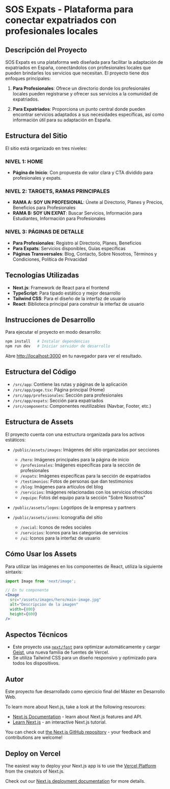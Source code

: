 # SOS Expats - Plataforma para conectar expatriados con profesionales locales

## Descripción del Proyecto

SOS Expats es una plataforma web diseñada para facilitar la adaptación de expatriados en España, conectándolos con profesionales locales que pueden brindarles los servicios que necesitan. El proyecto tiene dos enfoques principales:

1. **Para Profesionales**: Ofrece un directorio donde los profesionales locales pueden registrarse y ofrecer sus servicios a la comunidad de expatriados.

2. **Para Expatriados**: Proporciona un punto central donde pueden encontrar servicios adaptados a sus necesidades específicas, así como información útil para su adaptación en España.

## Estructura del Sitio

El sitio está organizado en tres niveles:

### NIVEL 1: HOME
- **Página de Inicio**: Con propuesta de valor clara y CTA dividido para profesionales y expats.

### NIVEL 2: TARGETS, RAMAS PRINCIPALES
- **RAMA A: SOY UN PROFESIONAL**: Únete al Directorio, Planes y Precios, Beneficios para Profesionales
- **RAMA B: SOY UN EXPAT**: Buscar Servicios, Información para Estudiantes, Información para Profesionales

### NIVEL 3: PÁGINAS DE DETALLE
- **Para Profesionales**: Registro al Directorio, Planes, Beneficios
- **Para Expats**: Servicios disponibles, Guías específicas
- **Páginas Transversales**: Blog, Contacto, Sobre Nosotros, Términos y Condiciones, Política de Privacidad

## Tecnologías Utilizadas

- **Next.js**: Framework de React para el frontend
- **TypeScript**: Para tipado estático y mejor desarrollo
- **Tailwind CSS**: Para el diseño de la interfaz de usuario
- **React**: Biblioteca principal para construir la interfaz de usuario

## Instrucciones de Desarrollo

Para ejecutar el proyecto en modo desarrollo:

```bash
npm install   # Instalar dependencias
npm run dev   # Iniciar servidor de desarrollo
```

Abre [http://localhost:3000](http://localhost:3000) en tu navegador para ver el resultado.

## Estructura del Código

- `/src/app`: Contiene las rutas y páginas de la aplicación
- `/src/app/page.tsx`: Página principal (Home)
- `/src/app/profesionales`: Sección para profesionales
- `/src/app/expats`: Sección para expatriados
- `/src/components`: Componentes reutilizables (Navbar, Footer, etc.)

## Estructura de Assets

El proyecto cuenta con una estructura organizada para los activos estáticos:

- `/public/assets/images`: Imágenes del sitio organizadas por secciones
  - `/hero`: Imágenes principales para la página de inicio
  - `/profesionales`: Imágenes específicas para la sección de profesionales
  - `/expats`: Imágenes específicas para la sección de expatriados
  - `/testimonios`: Fotos de personas que dan testimonios
  - `/blog`: Imágenes para artículos del blog
  - `/servicios`: Imágenes relacionadas con los servicios ofrecidos
  - `/equipo`: Fotos del equipo para la sección "Sobre Nosotros"

- `/public/assets/logos`: Logotipos de la empresa y partners
- `/public/assets/icons`: Iconografía del sitio
  - `/social`: Iconos de redes sociales
  - `/servicios`: Iconos para las categorías de servicios
  - `/ui`: Iconos para la interfaz de usuario

## Cómo Usar los Assets

Para utilizar las imágenes en los componentes de React, utiliza la siguiente sintaxis:

```jsx
import Image from 'next/image';

// En tu componente
<Image 
  src="/assets/images/hero/main-image.jpg" 
  alt="Descripción de la imagen" 
  width={800} 
  height={600} 
/>
```

## Aspectos Técnicos

- Este proyecto usa [`next/font`](https://nextjs.org/docs/app/building-your-application/optimizing/fonts) para optimizar automáticamente y cargar [Geist](https://vercel.com/font), una nueva familia de fuentes de Vercel.
- Se utiliza Tailwind CSS para un diseño responsivo y optimizado para todos los dispositivos.

## Autor

Este proyecto fue desarrollado como ejercicio final del Máster en Desarrollo Web.

To learn more about Next.js, take a look at the following resources:

- [Next.js Documentation](https://nextjs.org/docs) - learn about Next.js features and API.
- [Learn Next.js](https://nextjs.org/learn) - an interactive Next.js tutorial.

You can check out [the Next.js GitHub repository](https://github.com/vercel/next.js) - your feedback and contributions are welcome!

## Deploy on Vercel

The easiest way to deploy your Next.js app is to use the [Vercel Platform](https://vercel.com/new?utm_medium=default-template&filter=next.js&utm_source=create-next-app&utm_campaign=create-next-app-readme) from the creators of Next.js.

Check out our [Next.js deployment documentation](https://nextjs.org/docs/app/building-your-application/deploying) for more details.

